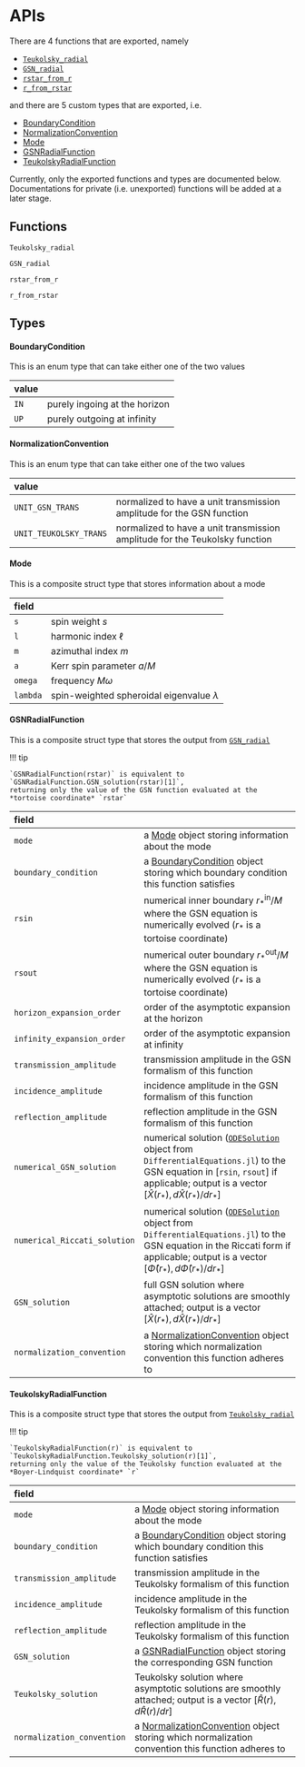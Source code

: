 # APIs

There are 4 functions that are exported, namely

- [`Teukolsky_radial`](@ref)
- [`GSN_radial`](@ref)
- [`rstar_from_r`](@ref)
- [`r_from_rstar`](@ref)

and there are 5 custom types that are exported, i.e.

- [BoundaryCondition](@ref)
- [NormalizationConvention](@ref)
- [Mode](@ref)
- [GSNRadialFunction](@ref)
- [TeukolskyRadialFunction](@ref)

Currently, only the exported functions and types are documented below. Documentations for private (i.e. unexported) functions will be added at a later stage.

## Functions
```@docs
Teukolsky_radial
```

```@docs
GSN_radial
```

```@docs
rstar_from_r
```

```@docs
r_from_rstar
```

## Types
#### BoundaryCondition
This is an enum type that can take either one of the two values

| value |  |
| :--- | :--- |
| `IN` | purely ingoing at the horizon | 
| `UP` | purely outgoing at infinity |

#### NormalizationConvention
This is an enum type that can take either one of the two values

| value |   |
| :--- | :--- |
| `UNIT_GSN_TRANS` | normalized to have a unit transmission amplitude for the GSN function | 
| `UNIT_TEUKOLSKY_TRANS` | normalized to have a unit transmission amplitude for the Teukolsky function |

#### Mode
This is a composite struct type that stores information about a mode

| field |   |
| :--- | :--- |
| `s` | spin weight $s$ |
| `l` | harmonic index $\ell$ |
| `m` | azimuthal index $m$ |
| `a` | Kerr spin parameter $a/M$ |
| `omega` | frequency $M\omega$ |
| `lambda` | spin-weighted spheroidal eigenvalue $\lambda$ |

#### GSNRadialFunction
This is a composite struct type that stores the output from [`GSN_radial`](@ref)

!!! tip

    `GSNRadialFunction(rstar)` is equivalent to `GSNRadialFunction.GSN_solution(rstar)[1]`, 
    returning only the value of the GSN function evaluated at the *tortoise coordinate* `rstar`

| field |    |
| :--- | :--- |
| `mode` | a [Mode](@ref) object storing information about the mode |
| `boundary_condition` | a [BoundaryCondition](@ref) object storing which boundary condition this function satisfies |
| `rsin` | numerical inner boundary $r_{*}^{\mathrm{in}}/M$ where the GSN equation is numerically evolved ($r_{*}$ is a tortoise coordinate) |
| `rsout` | numerical outer boundary $r_{*}^{\mathrm{out}}/M$ where the GSN equation is numerically evolved ($r_{*}$ is a tortoise coordinate) |
| `horizon_expansion_order` | order of the asymptotic expansion at the horizon |
| `infinity_expansion_order` | order of the asymptotic expansion at infinity |
| `transmission_amplitude` | transmission amplitude in the GSN formalism of this function |
| `incidence_amplitude` | incidence amplitude in the GSN formalism of this function |
| `reflection_amplitude` | reflection amplitude in the GSN formalism of this function |
| `numerical_GSN_solution` | numerical solution ([`ODESolution`](https://docs.sciml.ai/DiffEqDocs/stable/types/ode_types/#SciMLBase.ODESolution) object from `DifferentialEquations.jl`) to the GSN equation in [`rsin`, `rsout`] if applicable; output is a vector $[ \hat{X}(r_{*}), d\hat{X}(r_{*})/dr_{*} ]$ |
| `numerical_Riccati_solution` | numerical solution ([`ODESolution`](https://docs.sciml.ai/DiffEqDocs/stable/types/ode_types/#SciMLBase.ODESolution) object from `DifferentialEquations.jl`) to the GSN equation in the Riccati form if applicable; output is a vector $[ \hat{\Phi}(r_{*}), d\hat{\Phi}(r_{*})/dr_{*} ]$ |
| `GSN_solution` | full GSN solution where asymptotic solutions are smoothly attached; output is a vector $[ \hat{X}(r_{*}), d\hat{X}(r_{*})/dr_{*} ]$ |
| `normalization_convention` | a [NormalizationConvention](@ref) object storing which normalization convention this function adheres to |

#### TeukolskyRadialFunction
This is a composite struct type that stores the output from [`Teukolsky_radial`](@ref)

!!! tip

    `TeukolskyRadialFunction(r)` is equivalent to `TeukolskyRadialFunction.Teukolsky_solution(r)[1]`, 
    returning only the value of the Teukolsky function evaluated at the *Boyer-Lindquist coordinate* `r`

| field |    |
| :--- | :--- |
| `mode` | a [Mode](@ref) object storing information about the mode |
| `boundary_condition` | a [BoundaryCondition](@ref) object storing which boundary condition this function satisfies |
| `transmission_amplitude` | transmission amplitude in the Teukolsky formalism of this function |
| `incidence_amplitude` | incidence amplitude in the Teukolsky formalism of this function |
| `reflection_amplitude` | reflection amplitude in the Teukolsky formalism of this function |
| `GSN_solution` | a [GSNRadialFunction](@ref) object storing the corresponding GSN function
| `Teukolsky_solution` | Teukolsky solution where asymptotic solutions are smoothly attached; output is a vector $[ \hat{R}(r), d\hat{R}(r)/dr ]$ |
| `normalization_convention` | a [NormalizationConvention](@ref) object storing which normalization convention this function adheres to |